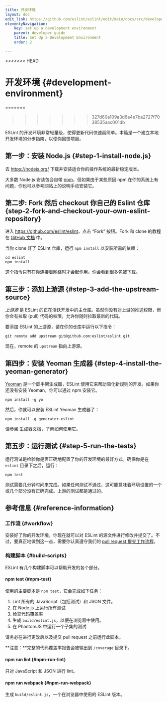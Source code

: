 ```yaml
---
title: 开发环境
layout: doc
edit_link: https://github.com/eslint/eslint/edit/main/docs/src/developer-guide/development-environment.md
eleventyNavigation:
    key: set up a development environment
    parent: developer guide
    title: Set Up a Development Environment
    order: 2

---
```

<<<<<<< HEAD
<!-- Note: No pull requests accepted for this file. See README.md in the root directory for details. -->

# 开发环境 {#development-environment}
=======
>>>>>>> 327d60a109a3d6a4e7ba2727f7038535aac001db

ESLint 的开发环境非常轻量级，使得更新代码快速而简单。本篇是一个建立本地开发环境的分步指南，以便你回馈项目。

## 第一步：安装 Node.js {#step-1-install-node.js}

去 <https://nodejs.org/> 下载并安装适合你的操作系统的最新稳定版本。

大多数 Node.js 安装包会自带 [npm](https://www.npmjs.com/)，但如果由于某些原因 npm 在你的系统上有问题，你也可以参考网站上的说明手动安装它。

## 第二步: Fork 然后 checkout 你自己的 Eslint 仓库 {step-2-fork-and-checkout-your-own-eslint-repository}

进入 <https://github.com/eslint/eslint>，点击 “Fork” 按钮。Fork 和 clone 的教程在 [GitHub 文档](https://help.github.com/articles/fork-a-repo) 中。

当你 clone 好了 ESLint 仓库，运行 `npm install` 以安装所需的依赖：

```shell
cd eslint
npm install
```

这个指令只有在你连接着网络时才会起作用。你会看到很多包被下载。

## 第三步：添加上游源 {#step-3-add-the-upstream-source}

*上游源* 是 ESLint 的正在活跃开发中的主仓库。虽然你没有对上游的推送权限，但你会有拉取 (pull) 代码的权限，允许你随时拉取最新的代码。

要添加 ESLint 的上游源，请在你的仓库中运行以下指令：

```shell
git remote add upstream git@github.com:eslint/eslint.git
```

现在，remote 的 `upstream` 指向上游源。

## 第四步：安装 Yeoman 生成器 {#step-4-install-the-yeoman-generator}

[Yeoman](http://yeoman.io) 是一个脚手架生成器，ESLint 使用它来帮助简化新规则的开发。如果你还没有安装 Yeoman，你可以通过 npm 安装它。

    npm install -g yo

然后，你就可以安装 ESLint Yeoman 生成器了：

    npm install -g generator-eslint

请参阅 [生成器文档](https://github.com/eslint/generator-eslint)，了解如何使用它。

## 第五步：运行测试 {#step-5-run-the-tests}

运行测试是检验你是否正确地配置了你的开发环境的最好方式。确保你是在 `eslint` 目录下之后，运行：

```shell
npm test
```

测试需要几分钟时间来完成。如果任何测试不通过，这可能意味着环境设置的一个或几个部分没有正确完成。上游的测试都是通过的。

## 参考信息 {#reference-information}

### 工作流 {#workflow}

安装好了你的开发环境，你现在就可以对 ESLint 的源文件进行修改并提交了。不过，要真正地做到这一点，需要你认真遵守我们的 [pull request 提交工作流程](contribution/pull-requests)。

### 构建脚本 {#build-scripts}

ESLint 有几个构建脚本可以帮助开发的各个部分。

#### npm test {#npm-test}

使用的主要脚本是 `npm test`，它会完成如下任务：

1. Lint 所有的 JavaScript（包括测试）和 JSON 文件。
1. 在 Node.js 上运行所有测试
1. 检查代码覆盖率
1. 生成 `build/eslint.js`，以便在浏览器中使用。
1. 在 PhantomJS 中运行一个子集的测试

请务必在进行更改后以及提交 pull request 之前运行此脚本。

**注意：**完整的代码覆盖率报告会被输出到 `/coverage` 目录下。

#### npm run lint {#npm-run-lint}

只对 JavaScript 和 JSON 进行 lint。

#### npm run webpack {#npm-run-webpack}

生成 `build/eslint.js`，一个在浏览器中使用的 ESLint 版本。
